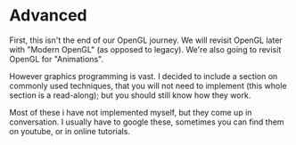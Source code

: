 # Advanced

First, this isn't the end of our OpenGL journey. We will revisit OpenGL later with "Modern OpenGL" (as opposed to legacy). We're also going to revisit OpenGL for "Animations".

However graphics programming is vast. I decided to include a section on commonly used techniques, that you will not need to implement (this whole section is a read-along); but you should still know how they work.

Most of these i have not implemented myself, but they come up in conversation. I usually have to google these, sometimes you can find them on youtube, or in online tutorials.